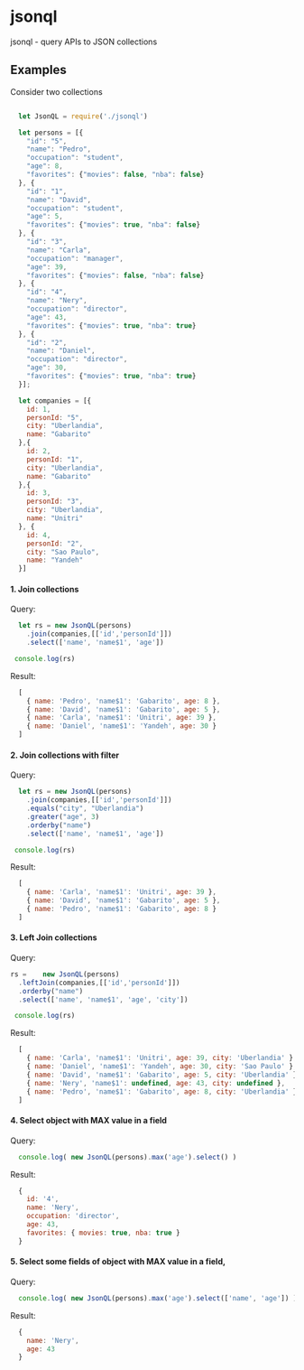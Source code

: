 # jsonql
jsonql - query APIs to JSON collections


## Examples
Consider two collections

```javascript

  let JsonQL = require('./jsonql')

  let persons = [{
    "id": "5",
    "name": "Pedro",
    "occupation": "student",
    "age": 8,
    "favorites": {"movies": false, "nba": false}
  }, {
    "id": "1",
    "name": "David",
    "occupation": "student",
    "age": 5,
    "favorites": {"movies": true, "nba": false}
  }, {
    "id": "3",
    "name": "Carla",
    "occupation": "manager",
    "age": 39,
    "favorites": {"movies": false, "nba": false}
  }, {
    "id": "4",
    "name": "Nery",
    "occupation": "director",
    "age": 43,
    "favorites": {"movies": true, "nba": true}
  }, {
    "id": "2",
    "name": "Daniel",
    "occupation": "director",
    "age": 30,
    "favorites": {"movies": true, "nba": true}
  }];

  let companies = [{
    id: 1,
    personId: "5",
    city: "Uberlandia",
    name: "Gabarito"
  },{
    id: 2,
    personId: "1",
    city: "Uberlandia",
    name: "Gabarito"
  },{
    id: 3,
    personId: "3",
    city: "Uberlandia",
    name: "Unitri"
  }, {
    id: 4,
    personId: "2",
    city: "Sao Paulo",
    name: "Yandeh"
  }]
```

#### 1. Join collections
Query:

```javascript
  let rs = new JsonQL(persons)
    .join(companies,[['id','personId']])
    .select(['name', 'name$1', 'age'])

 console.log(rs)
```

Result:
```javascript
  [ 
    { name: 'Pedro', 'name$1': 'Gabarito', age: 8 },
    { name: 'David', 'name$1': 'Gabarito', age: 5 },
    { name: 'Carla', 'name$1': 'Unitri', age: 39 },
    { name: 'Daniel', 'name$1': 'Yandeh', age: 30 } 
  ]
```  
#### 2. Join collections with filter
Query:

```javascript
  let rs = new JsonQL(persons)
    .join(companies,[['id','personId']])
    .equals("city", "Uberlandia")
    .greater("age", 3)
    .orderby("name")
    .select(['name', 'name$1', 'age'])

 console.log(rs)
```

Result:
```javascript
  [ 
    { name: 'Carla', 'name$1': 'Unitri', age: 39 },
    { name: 'David', 'name$1': 'Gabarito', age: 5 },
    { name: 'Pedro', 'name$1': 'Gabarito', age: 8 }
  ]
```  

#### 3. Left Join collections
Query:

```javascript
rs = 	new JsonQL(persons)
  .leftJoin(companies,[['id','personId']])
  .orderby("name")
  .select(['name', 'name$1', 'age', 'city'])

 console.log(rs)
 ``` 
 
 Result:
```javascript
  [ 
    { name: 'Carla', 'name$1': 'Unitri', age: 39, city: 'Uberlandia' },
    { name: 'Daniel', 'name$1': 'Yandeh', age: 30, city: 'Sao Paulo' },
    { name: 'David', 'name$1': 'Gabarito', age: 5, city: 'Uberlandia' },
    { name: 'Nery', 'name$1': undefined, age: 43, city: undefined },
    { name: 'Pedro', 'name$1': 'Gabarito', age: 8, city: 'Uberlandia' } 
  ]
```  

#### 4. Select object with MAX value in a field
Query:

```javascript
  console.log( new JsonQL(persons).max('age').select() )
 ``` 
 
 Result:
```javascript
  { 
    id: '4',
    name: 'Nery',
    occupation: 'director',
    age: 43,
    favorites: { movies: true, nba: true } 
  }
```  

#### 5. Select some fields of object with MAX value in a field, 
Query:

```javascript
  console.log( new JsonQL(persons).max('age').select(['name', 'age']) )
 ``` 
 
 Result:
```javascript
  { 
    name: 'Nery', 
    age: 43 
  }
```  
